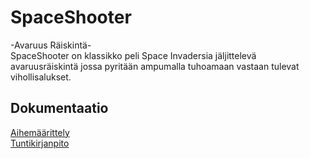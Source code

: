 # SpaceShooter
-Avaruus Räiskintä-
<br>
SpaceShooter on klassikko peli Space Invadersia jäljittelevä avaruusräiskintä
jossa pyritään ampumalla tuhoamaan vastaan tulevat vihollisalukset.
<br>
## Dokumentaatio
[Aihemäärittely](Dokumentaatio/Aihemaarittely.md)
<br>
[Tuntikirjanpito](Dokumentaatio/Tuntikirjanpito.md)
